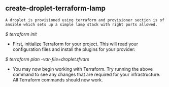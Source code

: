 ## create-droplet-terraform-lamp ##


 `A droplet is provisioned using terraform and provisioner section is of ansible which sets up a simple lamp stack with right ports allowed.`
 
 _$ terraform init_
 * First, initialize Terraform for your project. This will read your configuration files and install the plugins for your provider:
 
 
 _$ terraform plan -var-file=droplet.tfvars_ 
 
 * You may now begin working with Terraform. Try running the above command to see
any changes that are required for your infrastructure. All Terraform commands
should now work.
